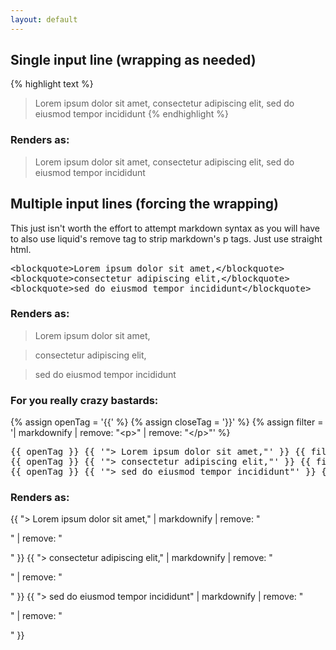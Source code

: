 ```yaml
---
layout: default
---
```


## Single input line (wrapping as needed)

{% highlight text %}
> Lorem ipsum dolor sit amet, consectetur adipiscing elit, sed do eiusmod tempor incididunt
{% endhighlight %}

### Renders as:

> Lorem ipsum dolor sit amet, consectetur adipiscing elit, sed do eiusmod tempor incididunt

## Multiple input lines (forcing the wrapping)

This just isn't worth the effort to attempt markdown syntax as you will have to
also use liquid's remove tag to strip markdown's p tags. Just use straight html.

<pre>
&lt;blockquote&gt;Lorem ipsum dolor sit amet,&lt;/blockquote&gt;
&lt;blockquote&gt;consectetur adipiscing elit,&lt;/blockquote&gt;
&lt;blockquote&gt;sed do eiusmod tempor incididunt&lt;/blockquote&gt;
</pre>

### Renders as:

<blockquote>Lorem ipsum dolor sit amet,</blockquote>
<blockquote>consectetur adipiscing elit,</blockquote>
<blockquote>sed do eiusmod tempor incididunt</blockquote>

<p></p>

### For you really crazy bastards:

{% assign openTag = '{{' %}
{% assign closeTag = '}}' %}
{% assign filter = '| markdownify | remove: "&lt;p>" | remove: "&lt;/p>"' %}
<pre>
{{ openTag }} {{ '"> Lorem ipsum dolor sit amet,"' }} {{ filter }} {{ closeTag }}
{{ openTag }} {{ '"> consectetur adipiscing elit,"' }} {{ filter }} {{ closeTag }}
{{ openTag }} {{ '"> sed do eiusmod tempor incididunt"' }} {{ filter }} {{ closeTag }}
</pre>

### Renders as:

{{ "> Lorem ipsum dolor sit amet," | markdownify | remove: "<p>" | remove: "</p>" }}
{{ "> consectetur adipiscing elit," | markdownify | remove: "<p>" | remove: "</p>" }}
{{ "> sed do eiusmod tempor incididunt" | markdownify | remove: "<p>" | remove: "</p>" }}

<!-- vim: set tw=80 ts=2 sw=2 et: -->
